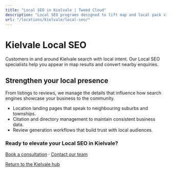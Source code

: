 ```yaml
---
title: "Local SEO in Kielvale | Tweed Cloud"
description: "Local SEO programs designed to lift map and local pack visibility for Kielvale businesses."
url: "/locations/kielvale/local-seo/"
---
```


# Kielvale Local SEO

Customers in and around Kielvale search with local intent. Our Local SEO specialists help you appear in map results and convert nearby enquiries.

## Strengthen your local presence

From listings to reviews, we manage the details that influence how search engines showcase your business to the community.

- Location landing pages that speak to neighbouring suburbs and townships.
- Citation and directory management to maintain consistent business data.
- Review generation workflows that build trust with local audiences.

### Ready to elevate your Local SEO in Kielvale?

[Book a consultation](/consultation/) · [Contact our team](/contact/)

[Return to the Kielvale hub](/locations/kielvale/)
